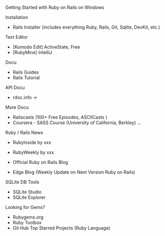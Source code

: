 

Getting Started with Ruby on Rails on Windows

Installation

* Rails Installer 
   (includes everything Ruby, Rails, Git, Sqlite, DevKit, etc.)

Text Editor

* [Komodo Edit]  ActiveState, Free 
* [RubyMine] IntelliJ

Docu

* Rails Guides
* Rails Tutorial


API Docu

* rdoc.info  -> 

More Docu

* Railscasts (100+ Free Episodes, ASCIICasts )
* Coursera - SASS Course (University of California, Berkley)  ...


Ruby / Rails News

* RubyInside by xxx
* RubyWeekly by xxx

* Official Ruby on Rails Blog
* Edge Blog (Weekly Update on Next Version Ruby on Rails)


SQLite DB Tools

* SQLite Studio
* SQLite Explorer


Looking for Gems?

* Rubygems.org
* Ruby Toolbox
* Git Hub Top Starred Projects (Ruby Language)


